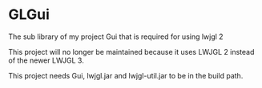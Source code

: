 # GLGui
The sub library of my project Gui that is required for using lwjgl 2

This project will no longer be maintained because it uses LWJGL 2 instead of the newer LWJGL 3.

This project needs Gui, lwjgl.jar and lwjgl-util.jar to be in the build path.
